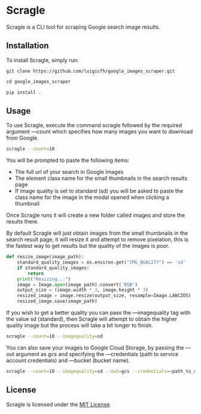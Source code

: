 # Scragle

Scragle is a CLI tool for scraping Google search image results.

## Installation

To install Scragle, simply run:

```
git clone https://github.com/luigicfh/google_images_scraper.git
```

```python
cd google_images_scraper
```

```python
pip install .
```

## Usage

To use Scragle, execute the command scragle followed by the required argument —count which specifies how many images you want to download from Google.

```bash
scragle --count=10

```

You will be prompted to paste the following items:

- The full url of your search in Google Images
- The element class name for the small thumbnails in the search results page
- If image quality is set to standard (sd) you will be asked to paste the class name for the image in the modal opened when clicking a thumbnail

Once Scragle runs it will create a new folder called images and store the results there.

By default Scragle will just obtain images from the small thumbnails in the search result page, it will resize it and attempt to remove pixelation, this is the fastest way to get results but the quality of the images is poor.

```python
def resize_image(image_path):
    standard_quality_images = os.environ.get("IMG_QUALITY") == 'sd'
    if standard_quality_images:
        return
    print("Resizing...")
    image = Image.open(image_path).convert('RGB')
    output_size = (image.width * 3, image.height * 3)
    resized_image = image.resize(output_size, resample=Image.LANCZOS)
    resized_image.save(image_path)
```

If you wish to get a better quality you can pass the —imagequality tag with the value sd (standard), then Scragle will attempt to obtain the higher quality image but the process will take a bit longer to finish.

```bash
scragle --count=10 --imagequality=sd
```

You can also save your images to Google Cloud Storage, by passing the —out argument as gcs and specifying the —credentials (path to service account credentials) and —bucket (bucket name).

```bash
scragle --count=10 --imagequality=sd --out=gcs --credentials=<path_to_credentials> --bucket=<bucket_name>
```

## License

Scragle is licensed under the [MIT License](https://www.notion.so/LICENSE).
